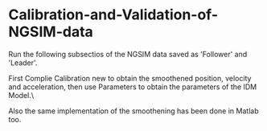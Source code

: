 # Calibration-and-Validation-of-NGSIM-data
Run the following subsectios of the NGSIM data saved as 'Follower' and 'Leader'.

First Complie Calibration new to obtain the smoothened position, velocity and acceleration, then use Parameters to obtain the parameters of the IDM Model.\

Also the same implementation of the smoothening has been done in Matlab too.
